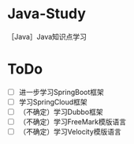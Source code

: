 # Java-Study

［Java］Java知识点学习

# ToDo

- [ ] 进一步学习SpringBoot框架
- [ ] 学习SpringCloud框架
- [ ] （不确定）学习Dubbo框架
- [ ] （不确定）学习FreeMark模版语言
- [ ] （不确定）学习Velocity模版语言
